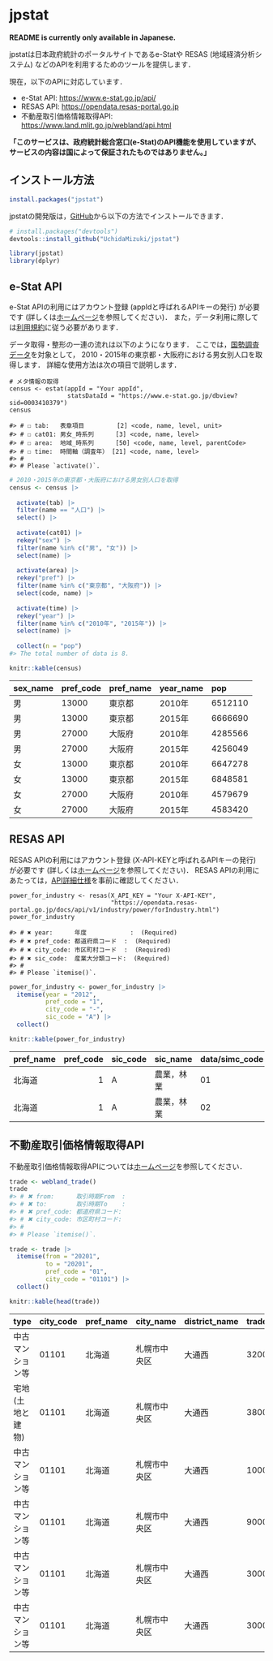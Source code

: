 
<!-- README.md is generated from README.Rmd. Please edit that file -->

# jpstat

<!-- badges: start -->
<!-- badges: end -->

**README is currently only available in Japanese.**

jpstatは日本政府統計のポータルサイトであるe-Statや RESAS
(地域経済分析システム) などのAPIを利用するためのツールを提供します．

現在，以下のAPIに対応しています．

- e-Stat API: <https://www.e-stat.go.jp/api/>
- RESAS API: <https://opendata.resas-portal.go.jp>
- 不動産取引価格情報取得API:
  <https://www.land.mlit.go.jp/webland/api.html>

**「このサービスは、政府統計総合窓口(e-Stat)のAPI機能を使用していますが、サービスの内容は国によって保証されたものではありません。」**

## インストール方法

``` r
install.packages("jpstat")
```

jpstatの開発版は，[GitHub](https://github.com/)から以下の方法でインストールできます．

``` r
# install.packages("devtools")
devtools::install_github("UchidaMizuki/jpstat")
```

``` r
library(jpstat)
library(dplyr)
```

## e-Stat API

e-Stat APIの利用にはアカウント登録 (appIdと呼ばれるAPIキーの発行)
が必要です
(詳しくは[ホームページ](https://www.e-stat.go.jp/api/)を参照してください)．
また，データ利用に際しては[利用規約](https://www.e-stat.go.jp/terms-of-use)に従う必要があります．

データ取得・整形の一連の流れは以下のようになります．
ここでは，[国勢調査データ](https://www.e-stat.go.jp/dbview?sid=0003413949)を対象として，
2010・2015年の東京都・大阪府における男女別人口を取得します．
詳細な使用方法は次の項目で説明します．

    # メタ情報の取得
    census <- estat(appId = "Your appId", 
                    statsDataId = "https://www.e-stat.go.jp/dbview?sid=0003410379")
    census

    #> # ☐ tab:   表章項目         [2] <code, name, level, unit>
    #> # ☐ cat01: 男女_時系列      [3] <code, name, level>
    #> # ☐ area:  地域_時系列      [50] <code, name, level, parentCode>
    #> # ☐ time:  時間軸（調査年） [21] <code, name, level>
    #> # 
    #> # Please `activate()`.

``` r
# 2010・2015年の東京都・大阪府における男女別人口を取得
census <- census |> 
  
  activate(tab) |> 
  filter(name == "人口") |> 
  select() |> 
  
  activate(cat01) |> 
  rekey("sex") |> 
  filter(name %in% c("男", "女")) |> 
  select(name) |> 
  
  activate(area) |> 
  rekey("pref") |> 
  filter(name %in% c("東京都", "大阪府")) |> 
  select(code, name) |> 
  
  activate(time) |> 
  rekey("year") |> 
  filter(name %in% c("2010年", "2015年")) |> 
  select(name) |> 
  
  collect(n = "pop")
#> The total number of data is 8.

knitr::kable(census)
```

| sex_name | pref_code | pref_name | year_name | pop     |
|:---------|:----------|:----------|:----------|:--------|
| 男       | 13000     | 東京都    | 2010年    | 6512110 |
| 男       | 13000     | 東京都    | 2015年    | 6666690 |
| 男       | 27000     | 大阪府    | 2010年    | 4285566 |
| 男       | 27000     | 大阪府    | 2015年    | 4256049 |
| 女       | 13000     | 東京都    | 2010年    | 6647278 |
| 女       | 13000     | 東京都    | 2015年    | 6848581 |
| 女       | 27000     | 大阪府    | 2010年    | 4579679 |
| 女       | 27000     | 大阪府    | 2015年    | 4583420 |

## RESAS API

RESAS APIの利用にはアカウント登録 (X-API-KEYと呼ばれるAPIキーの発行)
が必要です
(詳しくは[ホームページ](https://opendata.resas-portal.go.jp)を参照してください)．
RESAS
APIの利用にあたっては，[API詳細仕様](https://opendata.resas-portal.go.jp/docs/api/v1/detail/index.html)を事前に確認してください．

    power_for_industry <- resas(X_API_KEY = "Your X-API-KEY", 
                                "https://opendata.resas-portal.go.jp/docs/api/v1/industry/power/forIndustry.html")
    power_for_industry

    #> # ✖ year:      年度            :  (Required)
    #> # ✖ pref_code: 都道府県コード  :  (Required)
    #> # ✖ city_code: 市区町村コード  :  (Required)
    #> # ✖ sic_code:  産業大分類コード:  (Required)
    #> # 
    #> # Please `itemise()`.

``` r
power_for_industry <- power_for_industry |>
  itemise(year = "2012",
          pref_code = "1",
          city_code = "-",
          sic_code = "A") |>
  collect()

knitr::kable(power_for_industry)
```

| pref_name | pref_code | sic_code | sic_name   | data/simc_code | data/simc_name | data/value | data/employee | data/labor |
|:----------|----------:|:---------|:-----------|:---------------|:---------------|-----------:|--------------:|-----------:|
| 北海道    |         1 | A        | 農業，林業 | 01             | 農業           |     4.4697 |        3.2743 |     0.9858 |
| 北海道    |         1 | A        | 農業，林業 | 02             | 林業           |     6.1208 |        3.0613 |     1.4438 |

## 不動産取引価格情報取得API

不動産取引価格情報取得APIについては[ホームページ](https://www.land.mlit.go.jp/webland/api.html)を参照してください．

``` r
trade <- webland_trade()
trade
#> # ✖ from:      取引時期From  : 
#> # ✖ to:        取引時期To    : 
#> # ✖ pref_code: 都道府県コード: 
#> # ✖ city_code: 市区町村コード: 
#> # 
#> # Please `itemise()`.
```

``` r
trade <- trade |> 
  itemise(from = "20201",
          to = "20201",
          pref_code = "01",
          city_code = "01101") |> 
  collect()

knitr::kable(head(trade))
```

| type             | city_code | pref_name | city_name    | district_name | trade_price | floor_plan | area | building_year | structure | purpose | city_planning | coverage_ratio | floor_area_ratio | period           | renovation | region | land_shape | frontage | total_floor_area | use    | direction | classification | breadth | price_per_unit | unit_price | remarks |
|:-----------------|:----------|:----------|:-------------|:--------------|:------------|:-----------|:-----|:--------------|:----------|:--------|:--------------|:---------------|:-----------------|:-----------------|:-----------|:-------|:-----------|:---------|:-----------------|:-------|:----------|:---------------|:--------|:---------------|:-----------|:--------|
| 中古マンション等 | 01101     | 北海道    | 札幌市中央区 | 大通西        | 32000000    | ２ＬＤＫ   | 55   | 平成28年      | ＲＣ      | 住宅    | 商業地域      | 80             | 600              | 2020年第１四半期 | 未改装     | NA     | NA         | NA       | NA               | NA     | NA        | NA             | NA      | NA             | NA         | NA      |
| 宅地(土地と建物) | 01101     | 北海道    | 札幌市中央区 | 大通西        | 380000000   | NA         | 360  | 昭和36年      | 木造      | 住宅    | 商業地域      | 80             | 400              | 2020年第１四半期 | NA         | 商業地 | 長方形     | 15.0     | 160              | その他 | 北        | 市道           | 27.0    | NA             | NA         | NA      |
| 中古マンション等 | 01101     | 北海道    | 札幌市中央区 | 大通西        | 10000000    | １ＬＤＫ   | 40   | 昭和52年      | ＳＲＣ    | 住宅    | 商業地域      | 80             | 400              | 2020年第１四半期 | 改装済     | NA     | NA         | NA       | NA               | NA     | NA        | NA             | NA      | NA             | NA         | NA      |
| 中古マンション等 | 01101     | 北海道    | 札幌市中央区 | 大通西        | 9000000     | １ＬＤＫ   | 45   | 平成3年       | ＳＲＣ    | 住宅    | 商業地域      | 80             | 400              | 2020年第１四半期 | 改装済     | NA     | NA         | NA       | NA               | NA     | NA        | NA             | NA      | NA             | NA         | NA      |
| 中古マンション等 | 01101     | 北海道    | 札幌市中央区 | 大通西        | 3000000     | １Ｒ       | 20   | 昭和52年      | ＳＲＣ    | その他  | 商業地域      | 80             | 400              | 2020年第１四半期 | NA         | NA     | NA         | NA       | NA               | NA     | NA        | NA             | NA      | NA             | NA         | NA      |
| 中古マンション等 | 01101     | 北海道    | 札幌市中央区 | 大通西        | 3000000     | １Ｋ       | 15   | 昭和60年      | ＳＲＣ    | 住宅    | 商業地域      | 80             | 400              | 2020年第１四半期 | 未改装     | NA     | NA         | NA       | NA               | NA     | NA        | NA             | NA      | NA             | NA         | NA      |
